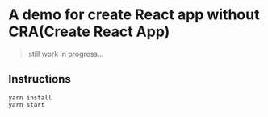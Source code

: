 # A demo for create React app without CRA(Create React App)

> still work in progress...

## Instructions

```
yarn install
yarn start
```
